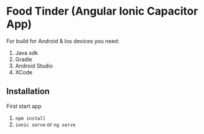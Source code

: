 
# Food Tinder (Angular Ionic Capacitor App)

For build for Android & Ios devices you need:
1. Java sdk
2. Gradle
3. Android Studio
4. XCode

## Installation

First start app

1) `npm install`
2) `ionic serve` or `ng serve`
